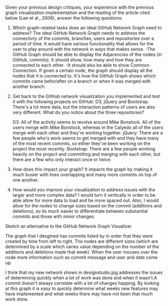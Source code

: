Given your previous design critiques, your experience with the previous graph visualization implementation and the reading of the article cited below (Lee et al., 2006), answer the following questions:

1. Which graph-related tasks does an ideal GitHub Network Graph need to address?
	The ideal GitHub Network Graph needs to address the connectivty of the commits, branches, users and repositories over a period of time. It would have various functionality that allows for the user to play around with the network in ways that makes sense. 
		-The GitHub Graph should be able to display the Adjacencies of the nodes (in GitHub, commits). It should show, how many and how they are connected to each other.
		-It should also be able to show Common Connection. If given a certain node, the graph should display all the nodes that it is connected to. It's how the GitHub Graph shows which commits came befor/after on a branch or when it was merged with another branch.

2. Get back to the GitHub network visualization you implemented and test it with the following projects on GitHub: D3, jQuery and Bootstrap. There's a lot more data, but the interaction patterns of users are also very different. What do you notice about the three repositories?
	
	D3: All of the activity seems to revolve around Mike Bonstock. All of the users merge with Mike Bonstock, whereas in the Calyedo all of the users merge with each other and they're working together.
	jQuery: There are a few people who's work seems to get merged with and they have many of the most recent commits, so either they've been working on the project the most recently. 
	Bootstrap: There are a few people working heavily on the project and committing and merging with each other, but there are a few who only interact once or twice. 

3. How does this impact your graph?
	It impacts the graph by making it much busier with lines overlapping and many more commits on top of one another. 

4. How would you improve your visualization to address issues with the larger and more complex data?
	I would turn it vertically in order to be able allow for more data to load and be more spaced out. Also, I would allow for the nodes to change sizes based on the commit (additions and deletions), so its much easier to differentiate between substantial commits and those with minor changes. 



Sketch an alternative to the GitHub Network Graph Visualizer

 The graph that I desgined has commits listed by in order that they were created by time from left to right. The nodes are different sizes (which are determined by a scale which varies value depending on the number of the additions and deletions made that week). When the user mouses over the node more information such as commit message and user and date come up. 

 I think that my new network shown in designstudio.jpg addresses the issues of determining quickly when a lot of work was done and when it wasn't.A commit doesn't always correlate with a lot of changes happing. By looking at this graph it is easy to quickly determine what weeks new features may have implemented and what weeks there may have not been that much work done. 
